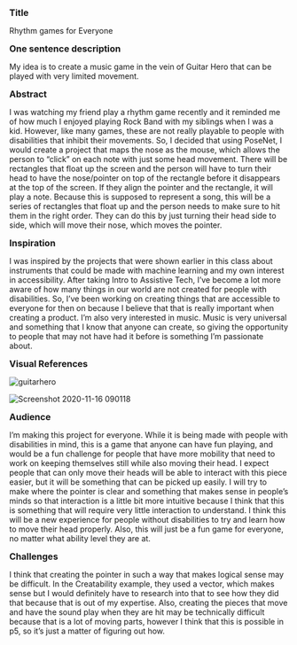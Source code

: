 <span style= "font-size:16px">**Title**</span>

Rhythm games for Everyone


<span style= "font-size:16px">**One sentence description**</span>

My idea is to create a music game in the vein of Guitar Hero that can be played with very limited movement. 


<span style= "font-size:16px">**Abstract**</span>

I was watching my friend play a rhythm game recently and it reminded me of how much I enjoyed playing Rock Band with my siblings when I was a kid. However, like many games, these are not really playable to people with disabilities that inhibit their movements. So, I decided that using PoseNet, I would create a project that maps the nose as the mouse, which allows the person to “click” on each note with just some head movement. There will be rectangles that float up the screen and the person will have to turn their head to have the nose/pointer on top of the rectangle before it disappears at the top of the screen. If they align the pointer and the rectangle, it will play a note. Because this is supposed to represent a song, this will be a series of rectangles that float up and the person needs to make sure to hit them in the right order. They can do this by just turning their head side to side, which will move their nose, which moves the pointer. 


<span style= "font-size:16px">**Inspiration**</span>

I was inspired by the projects that were shown earlier in this class about instruments that could be made with machine learning and my own interest in accessibility. After taking Intro to Assistive Tech, I’ve become a lot more aware of how many things in our world are not created for people with disabilities. So, I’ve been working on creating things that are accessible to everyone for then on because I believe that that is really important when creating a product. I’m also very interested in music. Music is very universal and something that I know that anyone can create, so giving the opportunity to people that may not have had it before is something I’m passionate about. 


<span style= "font-size:16px">**Visual References**</span>

![guitarhero](https://user-images.githubusercontent.com/70911079/99263071-b8230500-27ec-11eb-8bb5-09330cb2f676.jpg)


![Screenshot 2020-11-16 090118](https://user-images.githubusercontent.com/70911079/99263077-b8bb9b80-27ec-11eb-9b17-6489f6abb9eb.png)

<span style= "font-size:16px">**Audience**</span>

I’m making this project for everyone. While it is being made with people with disabilities in mind, this is a game that anyone can have fun playing, and would be a fun challenge for people that have more mobility that need to work on keeping themselves still while also moving their head. I expect people that can only move their heads will be able to interact with this piece easier, but it will be something that can be picked up easily. I will try to make where the pointer is clear and something that makes sense in people’s minds so that interaction is a little bit more intuitive because I think that this is something that will require very little interaction to understand. I think this will be a new experience for people without disabilities to try and learn how to move their head properly. Also, this will just be a fun game for everyone, no matter what ability level they are at. 


<span style= "font-size:16px">**Challenges**</span>

I think that creating the pointer in such a way that makes logical sense may be difficult. In the Creatability example, they used a vector, which makes sense but I would definitely have to research into that to see how they did that because that is out of my expertise. Also, creating the pieces that move and have the sound play when they are hit may be technically difficult because that is a lot of moving parts, however I think that this is possible in p5, so it’s just a matter of figuring out how. 
